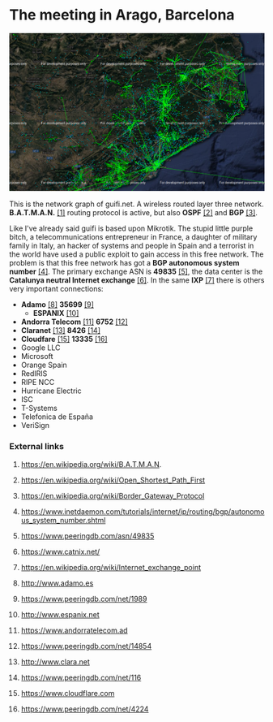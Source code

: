# The meeting in Arago, Barcelona

![Guifi network](../Images/guifi-net.png)

This is the network graph of guifi.net. A wireless routed layer three network. **B.A.T.M.A.N.** [[1]](https://en.wikipedia.org/wiki/B.A.T.M.A.N.) routing protocol is active, but also **OSPF** [[2]](https://en.wikipedia.org/wiki/Open_Shortest_Path_First) and **BGP** [[3]](https://en.wikipedia.org/wiki/Border_Gateway_Protocol). 

Like I've already said guifi is based upon Mikrotik. The stupid little purple bitch, a telecommunications entrepreneur in France, a daughter of military family in Italy, an hacker of systems and people in Spain and a terrorist in the world have used a public exploit to gain access in this free  network. The problem is that this free network has got a **BGP autonomous system number** [[4]](https://www.inetdaemon.com/tutorials/internet/ip/routing/bgp/autonomous_system_number.shtml). The primary exchange ASN is **49835** [[5]](https://www.peeringdb.com/asn/49835), the data center is the **Catalunya neutral Internet exchange** [[6]](https://www.catnix.net/). In the same **IXP** [[7]](https://en.wikipedia.org/wiki/Internet_exchange_point) there is others very important connections:

- **Adamo** [[8]](http://www.adamo.es) **35699** [[9]](https://www.peeringdb.com/net/1989)
  - **ESPANIX** [[10]](http://www.espanix.net) 
- **Andorra Telecom** [[11]](
  https://www.andorratelecom.ad) **6752** [[12]](https://www.peeringdb.com/net/14854)
- **Claranet** [[13]](http://www.clara.net) **8426** [[14]](https://www.peeringdb.com/net/116)
- **Cloudfare** [[15]](https://www.cloudflare.com) **13335**  [[16]](https://www.peeringdb.com/net/4224)
- Google LLC
- Microsoft
- Orange Spain
- RedIRIS
- RIPE NCC
- Hurricane Electric
- ISC
- T-Systems
- Telefonica de España
- VeriSign

### External links

1. https://en.wikipedia.org/wiki/B.A.T.M.A.N.

2. https://en.wikipedia.org/wiki/Open_Shortest_Path_First

3. https://en.wikipedia.org/wiki/Border_Gateway_Protocol

4. https://www.inetdaemon.com/tutorials/internet/ip/routing/bgp/autonomous_system_number.shtml

5. https://www.peeringdb.com/asn/49835

6. https://www.catnix.net/

7. https://en.wikipedia.org/wiki/Internet_exchange_point

8. http://www.adamo.es

9. https://www.peeringdb.com/net/1989

10. http://www.espanix.net

11. https://www.andorratelecom.ad

12. https://www.peeringdb.com/net/14854

13. http://www.clara.net

14. https://www.peeringdb.com/net/116

15. https://www.cloudflare.com

16. https://www.peeringdb.com/net/4224

    